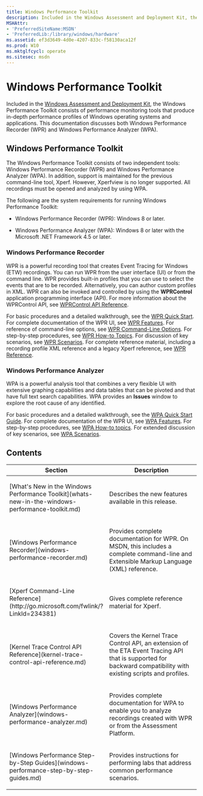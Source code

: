 ```yaml
---
title: Windows Performance Toolkit
description: Included in the Windows Assessment and Deployment Kit, the Windows Performance Toolkit consists of performance monitoring tools that produce in-depth performance profiles of Windows operating systems and applications.
MSHAttr:
- 'PreferredSiteName:MSDN'
- 'PreferredLib:/library/windows/hardware'
ms.assetid: ef3d3649-4d0e-4207-833c-f58130aca12f
ms.prod: W10
ms.mktglfcycl: operate
ms.sitesec: msdn
---
```


# Windows Performance Toolkit


Included in the [Windows Assessment and Deployment Kit](http://go.microsoft.com/fwlink/p/?LinkId=526740), the Windows Performance Toolkit consists of performance monitoring tools that produce in-depth performance profiles of Windows operating systems and applications. This documentation discusses both Windows Performance Recorder (WPR) and Windows Performance Analyzer (WPA).

## Windows Performance Toolkit


The Windows Performance Toolkit consists of two independent tools: Windows Performance Recorder (WPR) and Windows Performance Analyzer (WPA). In addition, support is maintained for the previous command-line tool, Xperf. However, Xperfview is no longer supported. All recordings must be opened and analyzed by using WPA.

The following are the system requirements for running Windows Performance Toolkit:

-   Windows Performance Recorder (WPR): Windows 8 or later.

-   Windows Performance Analyzer (WPA): Windows 8 or later with the Microsoft .NET Framework 4.5 or later.

### Windows Performance Recorder

WPR is a powerful recording tool that creates Event Tracing for Windows (ETW) recordings. You can run WPR from the user interface (UI) or from the command line. WPR provides built-in profiles that you can use to select the events that are to be recorded. Alternatively, you can author custom profiles in XML. WPR can also be invoked and controlled by using the **WPRControl** application programming interface (API). For more information about the WPRControl API, see [WPRControl API Reference](http://go.microsoft.com/fwlink/p/?linkid=223235).

For basic procedures and a detailed walkthrough, see the [WPR Quick Start](wpr-quick-start.md). For complete documentation of the WPR UI, see [WPR Features](http://go.microsoft.com/fwlink/p/?linkid=223236). For reference of command-line options, see [WPR Command-Line Options](http://go.microsoft.com/fwlink/p/?linkid=223233). For step-by-step procedures, see [WPR How-to Topics](http://go.microsoft.com/fwlink/p/?linkid=223237). For discussion of key scenarios, see [WPR Scenarios](windows-performance-recorder-common-scenarios.md). For complete reference material, including a recording profile XML reference and a legacy Xperf reference, see [WPR Reference](http://go.microsoft.com/fwlink/p/?linkid=223245).

### Windows Performance Analyzer

WPA is a powerful analysis tool that combines a very flexible UI with extensive graphing capabilities and data tables that can be pivoted and that have full text search capabilities. WPA provides an **Issues** window to explore the root cause of any identified.

For basic procedures and a detailed walkthrough, see the [WPA Quick Start Guide](wpa-quick-start-guide.md). For complete documentation of the WPR UI, see [WPA Features](http://go.microsoft.com/fwlink/p/?linkid=223251). For step-by-step procedures, see [WPA How-to topics](http://go.microsoft.com/fwlink/p/?linkid=223252). For extended discussion of key scenarios, see [WPA Scenarios](windows-performance-analyzer-common-scenarios.md).

## Contents


<table>
<colgroup>
<col width="50%" />
<col width="50%" />
</colgroup>
<thead>
<tr class="header">
<th>Section</th>
<th>Description</th>
</tr>
</thead>
<tbody>
<tr class="odd">
<td><p>[What's New in the Windows Performance Toolkit](whats-new-in-the-windows-performance-toolkit.md)</p></td>
<td><p>Describes the new features available in this release.</p></td>
</tr>
<tr class="even">
<td><p>[Windows Performance Recorder](windows-performance-recorder.md)</p></td>
<td><p>Provides complete documentation for WPR. On MSDN, this includes a complete command-line and Extensible Markup Language (XML) reference.</p></td>
</tr>
<tr class="odd">
<td><p>[Xperf Command-Line Reference](http://go.microsoft.com/fwlink/?LinkId=234381)</p></td>
<td><p>Gives complete reference material for Xperf.</p></td>
</tr>
<tr class="even">
<td><p>[Kernel Trace Control API Reference](kernel-trace-control-api-reference.md)</p></td>
<td><p>Covers the Kernel Trace Control API, an extension of the ETA Event Tracing API that is supported for backward compatibility with existing scripts and profiles.</p></td>
</tr>
<tr class="odd">
<td><p>[Windows Performance Analyzer](windows-performance-analyzer.md)</p></td>
<td><p>Provides complete documentation for WPA to enable you to analyze recordings created with WPR or from the Assessment Platform.</p></td>
</tr>
<tr class="even">
<td><p>[Windows Performance Step-by-Step Guides](windows-performance-step-by-step-guides.md)</p></td>
<td><p>Provides instructions for performing labs that address common performance scenarios.</p></td>
</tr>
</tbody>
</table>

 

 

 






